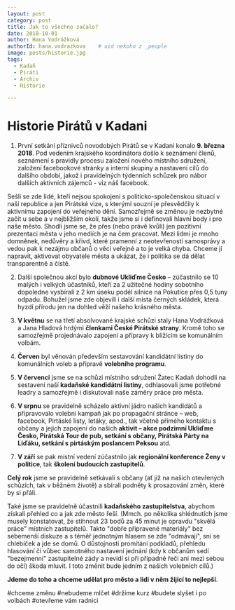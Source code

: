 ```yaml
---
layout: post
category: post
title: Jak to všechno začalo?
date: 2018-10-01
author: Hana Vodrážková
authorId: hana.vodrazkova    # uid nekoho z _people
image: posts/historie.jpg
tags:
  - Kadaň
  - Piráti
  - Archiv
  - Historie

---
```



# Historie Pirátů v Kadani



1. První setkání příznivců novodobých Pirátů se v Kadani konalo **9. března 2018**. Pod vedením krajského koordinátora došlo k seznámení členů, seznámení s pravidly procesu založení nového místního sdružení, založení facebookové stránky a interní skupiny a nastavení cílů do dalšího období, jakož i pravidelných týdenních schůzek pro nábor dalších aktivních zájemců - viz náš facebook.

Sešli se zde lidé, kteří nejsou spokojení s politicko-společenskou situací v naší republice a jen Pirátské vize, s kterými souzní je přesvědčily k aktivnímu zapojení do veřejného dění. Samozřejmě se změnou je nezbytné začít u sebe a v nejbližším okolí, takže jsme si i definovali hlavní body i pro naše město. 
Shodli jsme se, že přes (nebo právě kvůli) jen pozitivní prezentaci města v jeho mediích je na čem pracovat. 
Mezi lidmi je mnoho domněnek, nedůvěry a křivd, které pramenní z neotevřenosti samosprávy a vedou pak k nezájmu občanů o věci veřejné a to je velká chyba. 
Chceme jí napravit, aktivovat obyvatele města a ukázat, že i politika se dá dělat transparentně a čistě.   

2. Další společnou akcí bylo **dubnové Ukliďme Česko** – zúčastnilo se 10 malých i velkých účastníků, kteří za 2 užitečné hodiny sobotního dopoledne vysbírali z 2 km úseku podél silnice na Pokutice přes 0,5 tuny odpadu. Bohužel jsme zde objevili i další místa černých skládek, která hyzdí přírodu jen na dohled věží našeho krásného města.

3. **V květnu** se na třetí absolvované krajské schůzi staly Hana Vodrážková a Jana Hladová hrdými **členkami České Pirátské strany**. Kromě toho se samozřejmě projednávalo zapojení a přípravy k blížícím se komunálním volbám.

4. **Červen** byl věnován především sestavování kandidátní listiny do komunálních voleb a přípravě **volebního programu**.

5. **V červenci** jsme se na schůzi místního sdružení Žatec Kadaň dohodli na sestavení naší **kadaňské kandidátní listiny**, odhlasovali jsme potřebné leadry a samozřejmě i diskutovali naše záměry práce pro města.

6. **V srpnu** se pravidelně scházelo aktivní jádro našich kandidátů a připravovalo volební kampaň jak po propagační stránce – web, facebook, Pirtáské listy, letáky, apod., tak včetně přímého kontaktu s občany a jejich zapojení do našich **aktivit – akce podzimní Ukliďme Česko, Pirátská Tour de pub, setkání s občany, Pirátská Párty na Liďáku, setkání s pirtáským poslancem Peksou** atd. 

7. **V září** se pak místní vedení zúčastnilo jak **regionální konference Ženy v politice**, tak **školení budoucích zastupitelů**. 

**Celý rok** jsme se pravidelně setkávali s občany (ať již na našich otevřených schůzích, tak v běžném životě) a sbírali podněty k prosazování změn, které by si přáli.

Také jsme se pravidelně účastnili **kadaňského zastupitelstva**, abychom získali přehled co a jak zde město řeší.
(Mmch. po několika shlédnutích jsme musely konstatovat, že stihnout 23 bodů za 45 minut je opravdu "skvělá práce" místních zastupitelů. Takto "dobře připravené materiály" bez sebemenší diskuze a s téměř jednotným hlasem se zde "odmávají", sní se chlebíček a jde se domů. 
O důstojnosti promítání podkladů, přehledu hlasování či vůbec samotného nastavení jednání (kdy k občanům sedí "bezejmenní" zastupitelné zády a nevidí si při případné řeči ani mezi sebou do očí) škoda mluvit. I toto změnit bude jedním z našich volebních cílů.)

**Jdeme do toho a chceme udělat pro město a lidi v něm žijící to nejlepší**. 


#chceme změnu         #nebudeme mlčet         #držíme kurz          #budete slyšet i po volbách        #otevřeme vám radnici  

